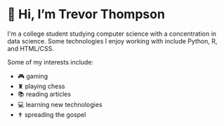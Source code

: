 <h1>👋 Hi, I’m Trevor Thompson</h1>

I'm a college student studying computer science with a concentration in data science. Some technologies I enjoy working with include Python, R, and HTML/CSS.</br>

<!--![Anurag's GitHub stats](https://github-readme-stats.vercel.app/api?username=thompsontr18&show_icons=true&bg_color=00000000&hide_border=true)</br>-->

Some of my interests include:
- 🎮 gaming
- ♜ playing chess
- 📚 reading articles 
- 💻 learning new technologies
- ✝️ spreading the gospel





<!---
thompsontr18/thompsontr18 is a ✨ special ✨ repository because its `README.md` (this file) appears on your GitHub profile.
You can click the Preview link to take a look at your changes.
--->
